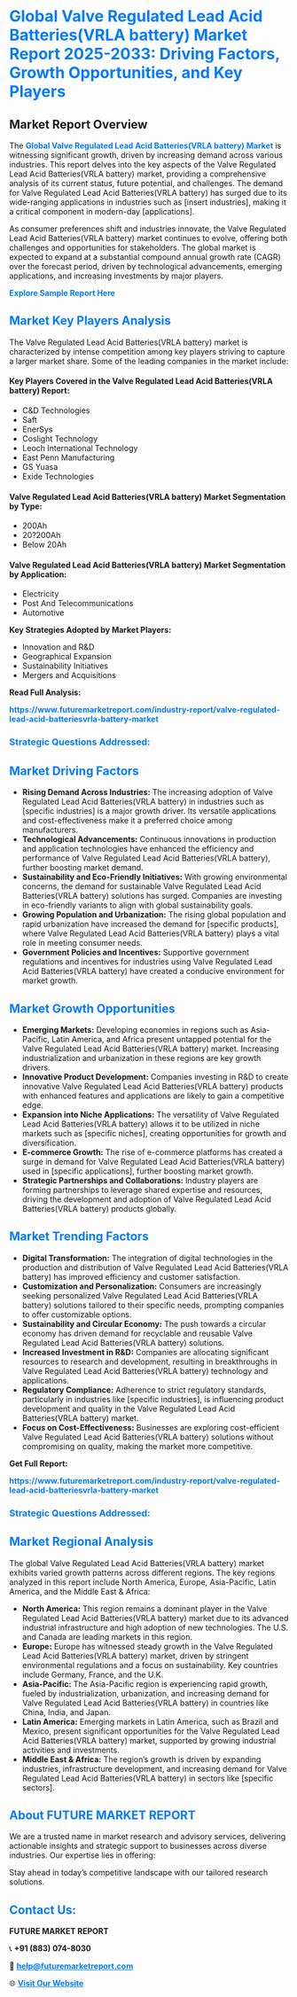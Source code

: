 <h1 style="color: #007BFF;">Global Valve Regulated Lead Acid Batteries(VRLA battery) Market Report 2025-2033: Driving Factors, Growth Opportunities, and Key Players</h1>

<section id="overview">
<h2>Market Report Overview</h2>
<p>The <a href="https://www.futuremarketreport.com/industry-report/valve-regulated-lead-acid-batteriesvrla-battery-market" style="color: #007BFF; text-decoration: none;"><strong>Global Valve Regulated Lead Acid Batteries(VRLA battery) Market</strong></a> is witnessing significant growth, driven by increasing demand across various industries. This report delves into the key aspects of the Valve Regulated Lead Acid Batteries(VRLA battery) market, providing a comprehensive analysis of its current status, future potential, and challenges. The demand for Valve Regulated Lead Acid Batteries(VRLA battery) has surged due to its wide-ranging applications in industries such as [insert industries], making it a critical component in modern-day [applications].</p>
<p>As consumer preferences shift and industries innovate, the Valve Regulated Lead Acid Batteries(VRLA battery) market continues to evolve, offering both challenges and opportunities for stakeholders. The global market is expected to expand at a substantial compound annual growth rate (CAGR) over the forecast period, driven by technological advancements, emerging applications, and increasing investments by major players.</p>
</section>

<section id="overview">
<p><a href="https://www.futuremarketreport.com/request-sample/reportId=76136" style="color: #007BFF; text-decoration: none;"><strong>Explore Sample Report Here</strong></a></p>
</section>

<section id="key-players">
<h2 style="color: #007BFF;">Market Key Players Analysis</h2>
<p>The Valve Regulated Lead Acid Batteries(VRLA battery) market is characterized by intense competition among key players striving to capture a larger market share. Some of the leading companies in the market include:</p>
<h4>Key Players Covered in the Valve Regulated Lead Acid Batteries(VRLA battery) Report:</h4>
<ul><li>C&amp;D Technologies</li><li>Saft</li><li>EnerSys</li><li>Coslight Technology</li><li>Leoch International Technology</li><li>East Penn Manufacturing</li><li>GS Yuasa</li><li>Exide Technologies</li></ul>
<h4>Valve Regulated Lead Acid Batteries(VRLA battery) Market Segmentation by Type:</h4>
<ul><li>200Ah</li><li>20?200Ah</li><li>Below 20Ah</li></ul>

<h4>Valve Regulated Lead Acid Batteries(VRLA battery) Market Segmentation by Application:</h4>
<ul><li>Electricity</li><li>Post And Telecommunications</li><li>Automotive</li></ul>
<p><strong>Key Strategies Adopted by Market Players:</strong></p>
<ul>
<li>Innovation and R&D</li>
<li>Geographical Expansion</li>
<li>Sustainability Initiatives</li>
<li>Mergers and Acquisitions</li>
</ul>
</section>

<section>
<p><strong>Read Full Analysis: </strong></p><a href="https://www.futuremarketreport.com/industry-report/valve-regulated-lead-acid-batteriesvrla-battery-market" style="color: #007BFF; text-decoration: none;"><strong>https://www.futuremarketreport.com/industry-report/valve-regulated-lead-acid-batteriesvrla-battery-market</strong></a>
<h3 style="color: #007BFF;">Strategic Questions Addressed:</h3>
</section>

<section id="driving-factors">
<h2 style="color: #007BFF;">Market Driving Factors</h2>
<ul>
<li><strong>Rising Demand Across Industries:</strong> The increasing adoption of Valve Regulated Lead Acid Batteries(VRLA battery) in industries such as [specific industries] is a major growth driver. Its versatile applications and cost-effectiveness make it a preferred choice among manufacturers.</li>
<li><strong>Technological Advancements:</strong> Continuous innovations in production and application technologies have enhanced the efficiency and performance of Valve Regulated Lead Acid Batteries(VRLA battery), further boosting market demand.</li>
<li><strong>Sustainability and Eco-Friendly Initiatives:</strong> With growing environmental concerns, the demand for sustainable Valve Regulated Lead Acid Batteries(VRLA battery) solutions has surged. Companies are investing in eco-friendly variants to align with global sustainability goals.</li>
<li><strong>Growing Population and Urbanization:</strong> The rising global population and rapid urbanization have increased the demand for [specific products], where Valve Regulated Lead Acid Batteries(VRLA battery) plays a vital role in meeting consumer needs.</li>
<li><strong>Government Policies and Incentives:</strong> Supportive government regulations and incentives for industries using Valve Regulated Lead Acid Batteries(VRLA battery) have created a conducive environment for market growth.</li>
</ul>
</section>

<section id="growth-opportunities">
<h2 style="color: #007BFF;">Market Growth Opportunities</h2>
<ul>
<li><strong>Emerging Markets:</strong> Developing economies in regions such as Asia-Pacific, Latin America, and Africa present untapped potential for the Valve Regulated Lead Acid Batteries(VRLA battery) market. Increasing industrialization and urbanization in these regions are key growth drivers.</li>
<li><strong>Innovative Product Development:</strong> Companies investing in R&D to create innovative Valve Regulated Lead Acid Batteries(VRLA battery) products with enhanced features and applications are likely to gain a competitive edge.</li>
<li><strong>Expansion into Niche Applications:</strong> The versatility of Valve Regulated Lead Acid Batteries(VRLA battery) allows it to be utilized in niche markets such as [specific niches], creating opportunities for growth and diversification.</li>
<li><strong>E-commerce Growth:</strong> The rise of e-commerce platforms has created a surge in demand for Valve Regulated Lead Acid Batteries(VRLA battery) used in [specific applications], further boosting market growth.</li>
<li><strong>Strategic Partnerships and Collaborations:</strong> Industry players are forming partnerships to leverage shared expertise and resources, driving the development and adoption of Valve Regulated Lead Acid Batteries(VRLA battery) products globally.</li>
</ul>
</section>

<section id="trending-factors">
<h2 style="color: #007BFF;">Market Trending Factors</h2>
<ul>
<li><strong>Digital Transformation:</strong> The integration of digital technologies in the production and distribution of Valve Regulated Lead Acid Batteries(VRLA battery) has improved efficiency and customer satisfaction.</li>
<li><strong>Customization and Personalization:</strong> Consumers are increasingly seeking personalized Valve Regulated Lead Acid Batteries(VRLA battery) solutions tailored to their specific needs, prompting companies to offer customizable options.</li>
<li><strong>Sustainability and Circular Economy:</strong> The push towards a circular economy has driven demand for recyclable and reusable Valve Regulated Lead Acid Batteries(VRLA battery) solutions.</li>
<li><strong>Increased Investment in R&D:</strong> Companies are allocating significant resources to research and development, resulting in breakthroughs in Valve Regulated Lead Acid Batteries(VRLA battery) technology and applications.</li>
<li><strong>Regulatory Compliance:</strong> Adherence to strict regulatory standards, particularly in industries like [specific industries], is influencing product development and quality in the Valve Regulated Lead Acid Batteries(VRLA battery) market.</li>
<li><strong>Focus on Cost-Effectiveness:</strong> Businesses are exploring cost-efficient Valve Regulated Lead Acid Batteries(VRLA battery) solutions without compromising on quality, making the market more competitive.</li>
</ul>
</section>

<section>
<p><strong>Get Full Report: </strong></p><a href="https://www.futuremarketreport.com/industry-report/valve-regulated-lead-acid-batteriesvrla-battery-market" style="color: #007BFF; text-decoration: none;"><strong>https://www.futuremarketreport.com/industry-report/valve-regulated-lead-acid-batteriesvrla-battery-market</strong></a>
<h3 style="color: #007BFF;">Strategic Questions Addressed:</h3>
</section>


<section id="regional-analysis">
<h2 style="color: #007BFF;">Market Regional Analysis</h2>
<p>The global Valve Regulated Lead Acid Batteries(VRLA battery) market exhibits varied growth patterns across different regions. The key regions analyzed in this report include North America, Europe, Asia-Pacific, Latin America, and the Middle East & Africa:</p>
<ul>
<li><strong>North America:</strong> This region remains a dominant player in the Valve Regulated Lead Acid Batteries(VRLA battery) market due to its advanced industrial infrastructure and high adoption of new technologies. The U.S. and Canada are leading markets in this region.</li>
<li><strong>Europe:</strong> Europe has witnessed steady growth in the Valve Regulated Lead Acid Batteries(VRLA battery) market, driven by stringent environmental regulations and a focus on sustainability. Key countries include Germany, France, and the U.K.</li>
<li><strong>Asia-Pacific:</strong> The Asia-Pacific region is experiencing rapid growth, fueled by industrialization, urbanization, and increasing demand for Valve Regulated Lead Acid Batteries(VRLA battery) in countries like China, India, and Japan.</li>
<li><strong>Latin America:</strong> Emerging markets in Latin America, such as Brazil and Mexico, present significant opportunities for the Valve Regulated Lead Acid Batteries(VRLA battery) market, supported by growing industrial activities and investments.</li>
<li><strong>Middle East & Africa:</strong> The region’s growth is driven by expanding industries, infrastructure development, and increasing demand for Valve Regulated Lead Acid Batteries(VRLA battery) in sectors like [specific sectors].</li>
</ul>
</section>

<footer>
<h2 style="color: #007BFF;">About FUTURE MARKET REPORT</h2>
<p>We are a trusted name in market research and advisory services, delivering actionable insights and strategic support to businesses across diverse industries. Our expertise lies in offering:</p>

<p>Stay ahead in today’s competitive landscape with our tailored research solutions.</p>

<h2 style="color: #007BFF;">Contact Us:</h2>
<p><strong>FUTURE MARKET REPORT</strong></p>
<p>📞 <strong>+91 (883) 074-8030</strong></p>
<p>📧 <strong><a href="mailto:help@futuremarketreport.com" style="color: #007BFF;">help@futuremarketreport.com</a></strong></p>
<p>🌐 <strong><a href="https://www.futuremarketreport.com/" style="color: #007BFF;">Visit Our Website</a></strong></p>
</footer>